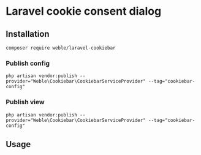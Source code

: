 # Laravel cookie consent dialog

## Installation

```
composer require weble/laravel-cookiebar
```

### Publish config

```
php artisan vendor:publish --provider="Weble\Cookiebar\CookiebarServiceProvider" --tag="cookiebar-config"
```

### Publish view

```
php artisan vendor:publish --provider="Weble\Cookiebar\CookiebarServiceProvider" --tag="cookiebar-config"
```

## Usage

